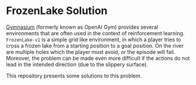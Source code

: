 # FrozenLake Solution

[Gymnasium](https://gymnasium.farama.org/) (formerly known as OpenAI Gym) provides several environments that are often used in the context of reinforcement learning.  `FrozenLake-v1` is a simple grid like environment, in which a player tries to cross a frozen lake from a starting position to a goal position. On the river are multiple holes which the player must avoid, or the episode will fail. Moreover, the problem can be made even more difficult if the actions do not lead in the intended direction (due to the slippery surface).

This repository presents some solutions to this problem.
